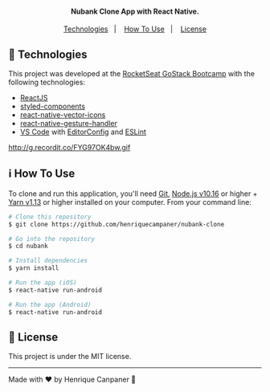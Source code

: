 <h4 align="center">
  Nubank Clone App with React Native.
</h4>
<p align="center">
  <a href="#rocket-technologies">Technologies</a>&nbsp;&nbsp;&nbsp;|&nbsp;&nbsp;&nbsp;
  <a href="#information_source-how-to-use">How To Use</a>&nbsp;&nbsp;&nbsp;|&nbsp;&nbsp;&nbsp;
  <a href="#memo-license">License</a>
</p>

## :rocket: Technologies

This project was developed at the [RocketSeat GoStack Bootcamp](https://rocketseat.com.br/bootcamp) with the following technologies:

-  [ReactJS](https://reactjs.org/)
-  [styled-components](https://www.styled-components.com/)
-  [react-native-vector-icons](https://github.com/oblador/react-native-vector-icons)
-  [react-native-gesture-handler](https://github.com/software-mansion/react-native-gesture-handler)
-  [VS Code][vc] with [EditorConfig][vceditconfig] and [ESLint][vceslint]

http://g.recordit.co/FYG97OK4bw.gif

## :information_source: How To Use

To clone and run this application, you'll need [Git](https://git-scm.com), [Node.js v10.16][nodejs] or higher + [Yarn v1.13][yarn] or higher installed on your computer. From your command line:

```bash
# Clone this repository
$ git clone https://github.com/henriquecampaner/nubank-clone

# Go into the repository
$ cd nubank

# Install dependencies
$ yarn install

# Run the app (iOS)
$ react-native run-android

# Run the app (Android)
$ react-native run-android
```

## :memo: License
This project is under the MIT license.

---

Made with ♥ by Henrique Canpaner :wave:

[nodejs]: https://nodejs.org/
[yarn]: https://yarnpkg.com/
[vc]: https://code.visualstudio.com/
[vceditconfig]: https://marketplace.visualstudio.com/items?itemName=EditorConfig.EditorConfig
[vceslint]: https://marketplace.visualstudio.com/items?itemName=dbaeumer.vscode-eslint
 
